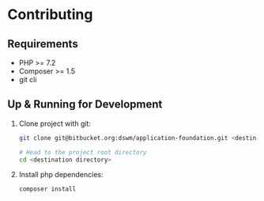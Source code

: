 # Contributing

## Requirements

* PHP >= 7.2
* Composer >= 1.5
* git cli

## Up & Running for Development

1. Clone project with git:
    ```bash
    git clone git@bitbucket.org:dswm/application-foundation.git <destination directory>
    
    # Head to the project root directory 
    cd <destination directory>
    ```
1. Install php dependencies:
    ```bash
    composer install
    ```
